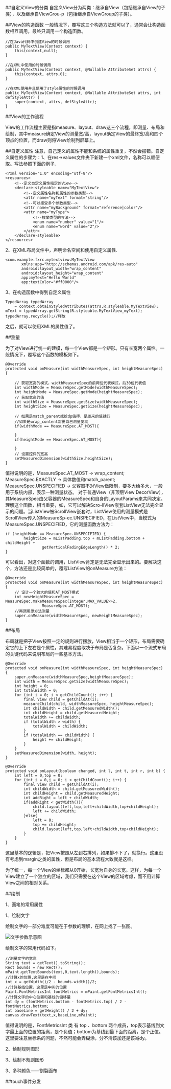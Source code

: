 ##自定义View的分类
自定义View分为两类：继承自View（包括继承自View的子类），以及继承自ViewGrou-p（包括继承自ViewGroup的子类）。

##View的构造函数
一般情况下，覆写这三个构造方法就可以了，通常会让构造函数相互调用，最终只调用一个构造函数。
```
//在Java代码中创建View的时候调用
public MyTextView(Context context) {
	this(context,null);
}

//在XML中使用的时候调用
public MyTextView(Context context, @Nullable AttributeSet attrs) {
	this(context, attrs,0);
}

//在XML使用并且使用了style属性的时候调用
public MyTextView(Context context, @Nullable AttributeSet attrs, int defStyleAttr) {
	super(context, attrs, defStyleAttr);
}
```

##View的工作流程

View的工作流程主要是指measure、layout、draw这三个流程，即测量、布局和绘制，其中measure确定View的测量宽/高，layout确定View的最终宽/高和四个顶点的位置，而draw则将View绘制到屏幕上。

##自定义属性
注意，自己定义的属性不能和系统的属性重复，不然会报错。自定义属性的步骤为：1、在res->values文件夹下新建一个xml文件，名称可以顺便取。写法参照下面的例子.
```
<?xml version="1.0" encoding="utf-8"?>
<resources>
    <!--定义自定义属性指定的View-->
    <declare-styleable name="MyTextView">
        <!--定义属性名称和属性的参数类型-->
        <attr name="myText" format="string"/>
        <!--可以接受多个参数类型-->
        <attr name="myBackground" format="reference|color"/>
        <attr name="myType">
            <!--枚举类型的写法-->
            <enum name="number" value="1"/>
            <enum name="word" value="2"/>
        </attr>
    </declare-styleable>
</resources>
```
2、在XML布局文件中，声明命名空间和使用自定义属性.
```
<com.example.fxrc.mytextview.MyTextView
       xmlns:app="http://schemas.android.com/apk/res-auto"
       android:layout_width="wrap_content"
       android:layout_height="wrap_content" 
       app:myText="Hello World"
       app:textColor="#ff0000"/>
```
3、在构造函数中得到自定义属性
```
TypedArray typedArray 
    = context.obtainStyledAttributes(attrs,R.styleable.MyTextView);
mText = typedArray.getString(R.styleable.MyTextView_myText);
typedArray.recycle();//释放
```
之后，就可以使用XML的属性值了。

##测量

为了对View进行统一的建模，每一个View都是一个矩形。只有长宽两个属性。一般情况下，覆写这个函数的模板如下。
```
@Override
protected void onMeasure(int widthMeasureSpec, int heightMeasureSpec) {

    // 获取宽高的模式，widthMeasureSpec的前两位代表模式，后30位代表值
    int widthMode = MeasureSpec.getMode(widthMeasureSpec);
    int heightMode = MeasureSpec.getMode(heightMeasureSpec);
    // 获取宽高的值
    int widthSize = MeasureSpec.getSize(widthMeasureSpec);
    int heightSize = MeasureSpec.getSize(heightMeasureSpec);

    // 如果是match_parent或给dp值得，是原来的值就行
    //如果是wrap_content需要自己测量宽高
    if(widthMode == MeasureSpec.AT_MOST){
    
    }
    if(heightMode == MeasureSpec.AT_MOST){
    
    }
    // 设置控件的宽高
    setMeasuredDimension(widthSize,heightSize);
}
```
值得说明的是，MeasureSpec.AT_MOST -> wrap_content; MeasureSpec.EXACTLY -> 具体数值和match_parent; MeasureSpec.UNSPECIFIED -> 父容器不对View做限制，要多大给多大，一般用于系统内部，表示一种测量状态。 对于普通View（非顶层View DecorView），其MeasureSpec由父容器的MeasureSpec和自身的LayoutParams来共同决定。
        理解这个函数，相当重要，如，它可以解决Scro-llView嵌套ListView无法完全显示的问题。当ListView被ScrollView嵌套时，ListView使用的测量模式是ScrollView传入的MeasureSp-ec.UNSPECIFIED，在ListView中，当模式为MeasureSpec.UNSPECIFIED，它的测量函数方法为：
```
if (heightMode == MeasureSpec.UNSPECIFIED) {
        heightSize = mListPadding.top + mListPadding.bottom + childHeight +
                getVerticalFadingEdgeLength() * 2;
}
```
可以看出，对这个函数的调用，ListView肯定是无法完全显示出来的。要解决这个，方法还是比较简单的，覆写ListView的onMeasure方法：
```
@Override
protected void onMeasure(int widthMeasureSpec, int heightMeasureSpec) {
	// 设计一个较大的值和AT_MOST模式
	int newHeightMeasureSpec = MeasureSpec.makeMeasureSpec(Integer.MAX_VALUE>>2, 
                MeasureSpec.AT_MOST);
	//再调用原方法测量
	super.onMeasure(widthMeasureSpec, newHeightMeasureSpec);
}
```
##布局

布局就是把子View按照一定的规则进行摆放，View相当于一个矩形，布局需要确定它的上下左右是个属性，其难易程度取决于布局是否复杂。下面以一个流式布局的关键代码来说明布局的一些基本方法。
```
@Override
protected void onMeasure(int widthMeasureSpec, int heightMeasureSpec) {
    super.onMeasure(widthMeasureSpec,heightMeasureSpec);
    int width = MeasureSpec.getSize(widthMeasureSpec);
    int height = 0;
    int totalWidth = 0;
    for (int i = 0; i < getChildCount(); i++) {
        final View child = getChildAt(i);
        measureChild(child, widthMeasureSpec, heightMeasureSpec);
        int childWidth = child.getMeasuredWidth();
        int childHeight = child.getMeasuredHeight;
        totalWidth += childWidth;
        if (totalWidth > width) {
            totalWidth = childWidth;
        }
        if (totalWidth == childWidth) {
            height += childHeight;
        }
    }
    setMeasuredDimension(width, height);
}

@Override
protected void onLayout(boolean changed, int l, int t, int r, int b) {
    int left = 0,top = 0;
    for (int i = 0,j = 0; i < getChildCount(); i++) {
        final View child = getChildAt(i);
        int childWidth = child.getMeasuredWidth();
        int childHeight = child.getMeasuredHeight;
        int addRight = left + childWidth;
        if(addRight < getWidth()){
            child.layout(left,top,left+childWidth,top+childHeight);
            left += childWidth;
        }else{
            left = 0;
            top += childHeight;
            child.layout(left,top,left+childWidth,top+childHeight);
        }
    }
}
```
这里基本的逻辑是，把View按照从左到右排列，如果排不下了，就换行。这里没有考虑到margin之类的属性，但是布局的基本流程大致就是这样。

  为了统一，每一个View的坐标都从0开始，长宽为自身的长宽。这样，为每一个View建立了一个独立的区域，我们只需要在这个View的区域考虑，而不用计算View之间的相对关系。

##绘制

1、画笔的常用属性


1、绘制文字

绘制文字的一部分难度可能在于参数的理解，在网上找了一张图。

![文字参数示意图](https://upload-images.jianshu.io/upload_images/10373084-5f94f3d596f22000.png?imageMogr2/auto-orient/strip%7CimageView2/2/w/600)

绘制文字的常用代码如下。
```
//测量文字的宽高
String text = getText().toString();
Rect bounds = new Rect();
mPaint.getTextBounds(text,0,text.length(),bounds);
//计算x的位置,这里是在中间
int x = getWidth()/2 - bounds.width()/2;
//计算基线位置，这里是中间的位置
Paint.FontMetricsInt fontMetrics = mPaint.getFontMetricsInt();
//计算文字的中心位置和基线的偏移量
int dy = (fontMetrics.bottom - fontMetrics.top) / 2 - fontMetrics.bottom;
int baseLine = getHeight() / 2 + dy;
canvas.drawText(text,x,baseLine,mPaint);
```
值得说明的是，FontMetricsInt 类 有 top 、bottom 两个成员，top表示基线到文字最上面的位置的距离，是个负值；bottom为基线到最下面的距离，是个正值。这里要注意坐标系的问题，不然可能会弄糊涂，分不清该加还是该减dy。

2、绘制规则图形

3、绘制不规则图形

3、多种颜色——割裂画布

##touch事件分发
